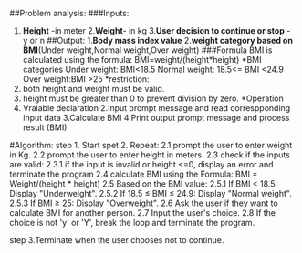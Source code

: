 ##Problem analysis:
###Inputs:
1. **Height** -in meter
2.**Weight**- in kg
3.**User decision to continue or stop** - y or n
##Output:
1.**Body mass index value**
2.**weight category based on BMI**(Under weight,Normal weight,Over weight)
 ###Formula
BMI is calculated using the formula: BMI=weight/(height*height)
*BMI categories
Under weight: BMI<18.5
Normal weight: 18.5<= BMI <24.9
Over weight:BMI >25
*restriction:
 1. both height and weight must be valid.
 2. height must be greater than 0 to prevent division by zero.
*Operation
1. Vraiable declaration
2.Input prompt message and read correspponding input data
3.Calculate BMI
4.Print output prompt message and process result (BMI)

#Algorithm:
  step 1. Start
  spet 2. Repeat: 
   2.1 prompt the user to enter weight in Kg.
   2.2 prompt the user to enter height in meters.
   2.3 check if the inputs are valid:
       2.3.1 if the input is invalid or height <=0, display an error and terminate the program
   2.4 calculate BMI using the Formula: BMI = Weight/(height * height)
   2.5 Based on the BMI value:
       2.5.1 If BMI < 18.5: Display "Underweight".
       2.5.2 If 18.5 ≤ BMI ≤ 24.9: Display "Normal weight".
       2.5.3 If BMI ≥ 25: Display "Overweight".
  2.6 Ask the user if they want to calculate BMI for another person.
  2.7 Input the user's choice.
  2.8 If the choice is not 'y' or 'Y', break the loop and terminate the 
       program.
 
  step 3.Terminate when the user chooses not to continue.
